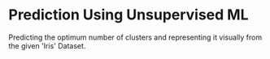 # Prediction Using Unsupervised ML

Predicting the optimum number of clusters and representing it visually from the given 'Iris' Dataset.
